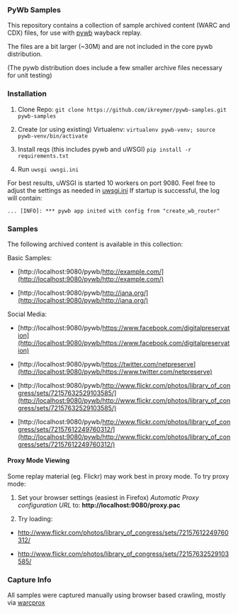 ### PyWb Samples

This repository contains a collection of sample archived content (WARC and CDX) files, for use with [pywb](https://github.com/ikreymer/pywb) wayback replay.

The files are a bit larger (~30M) and are not included in the core pywb distribution.

(The pywb distribution does include a few smaller archive files necessary for unit testing)


### Installation


1. Clone Repo: ```git clone https://github.com/ikreymer/pywb-samples.git pywb-samples```

2. Create (or using existing) Virtualenv: ```virtualenv pywb-venv; source pywb-venv/bin/activate```

3. Install reqs (this includes pywb and uWSGI) ```pip install -r requirements.txt```

4. Run ```uwsgi uwsgi.ini```


For best results, uWSGI is started 10 workers on port 9080.
Feel free to adjust the settings as needed in [uwsgi.ini](uwsgi.ini)
If startup is successful, the log will contain:

```... [INFO]: *** pywb app inited with config from "create_wb_router"```

### Samples

The following archived content is available in this collection:

Basic Samples:

* [http://localhost:9080/pywb/http://example.com/](http://localhost:9080/pywb/http://example.com/)

* [http://localhost:9080/pywb/http://iana.org/](http://localhost:9080/pywb/http://iana.org/)

Social Media:

* [http://localhost:9080/pywb/https://www.facebook.com/digitalpreservation](http://localhost:9080/pywb/https://www.facebook.com/digitalpreservation)

* [http://localhost:9080/pywb/https://twitter.com/netpreserve](http://localhost:9080/pywb/https://www.twitter.com/netpreserve)

* [http://localhost:9080/pywb/http://www.flickr.com/photos/library_of_congress/sets/72157632529103585/](http://localhost:9080/pywb/http://www.flickr.com/photos/library_of_congress/sets/72157632529103585/)

* [http://localhost:9080/pywb/http://www.flickr.com/photos/library_of_congress/sets/72157612249760312/](http://localhost:9080/pywb/http://www.flickr.com/photos/library_of_congress/sets/72157612249760312/)


#### Proxy Mode Viewing

Some replay material (eg. Flickr) may work best in proxy mode. To try proxy mode:

1. Set your browser settings (easiest in Firefox) *Automatic Proxy configuration URL* to: **http://localhost:9080/proxy.pac**

2. Try loading:

  * http://www.flickr.com/photos/library_of_congress/sets/72157612249760312/

  * http://www.flickr.com/photos/library_of_congress/sets/72157632529103585/


### Capture Info

All samples were captured manually using browser based crawling, mostly via [warcprox](https://github.com/internetarchive/warcprox/)
